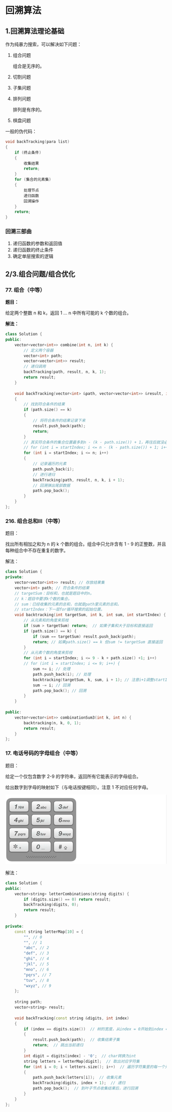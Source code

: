 # 回溯算法

## 1.回溯算法理论基础

作为纯暴力搜索，可以解决如下问题：

1. 组合问题

   组合是无序的。

2. 切割问题

3. 子集问题

4. 排列问题

   排列是有序的。

5. 棋盘问题



一般的伪代码：

```c++
void backTracking(para list)
{
    if (终止条件)
    {
        收集结果
        return;
    }
    for (集合的元素集)
    {
        处理节点
        递归函数
        回溯操作
    }
    return;
}
```



### 回溯三部曲

1. 递归函数的参数和返回值
2. 递归函数的终止条件
3. 确定单层搜索的逻辑



## 2/3.组合问题/组合优化

### 77. 组合（中等）

**题目：**

给定两个整数 n 和 k，返回 1 ... n 中所有可能的 k 个数的组合。



**解法：**

```c++
class Solution {
public:
    vector<vector<int>> combine(int n, int k) {
        // 定义两个容器
        vector<int> path;
        vector<vector<int>> result;
        // 递归调用
        backTracking(path, result, n, k, 1);
        return result;
    }
    
    void backTracking(vector<int> &path, vector<vector<int>> &result, int n, int k, int startIndex)
    {
        // 找到符合条件的结果
        if (path.size() == k)
        {
            // 将符合条件的结果记录下来
            result.push_back(path);
            return;
        }
        // 其实符合条件的集合位置最多到n - (k - path.size()) + 1，再往后就没必要遍历
        // for (int i = startIndex; i <= n - (k - path.size()) + 1; i++)
        for (int i = startIndex; i <= n; i++)
        {
            // 记录遍历的元素
            path.push_back(i);
            // 进行递归
            backTracking(path, result, n, k, i + 1);
            // 回溯弹出尾部数据
            path.pop_back();
        }
    }
};
```



### 216. 组合总和III（中等）

题目：

找出所有相加之和为 n 的 k 个数的组合。组合中只允许含有 1 - 9 的正整数，并且每种组合中不存在重复的数字。



解法：

```c++
class Solution {
private:
    vector<vector<int>> result; // 存放结果集
    vector<int> path; // 符合条件的结果
    // targetSum：目标和，也就是题目中的n。
    // k：题目中要求k个数的集合。
    // sum：已经收集的元素的总和，也就是path里元素的总和。
    // startIndex：下一层for循环搜索的起始位置。
    void backtracking(int targetSum, int k, int sum, int startIndex) {
        // 从元素和的角度来剪枝
        if (sum > targetSum) return;  // 如果子集和大于目标和直接返回
        if (path.size() == k) {
            if (sum == targetSum) result.push_back(path);
            return; // 如果path.size() == k 但sum != targetSum 直接返回
        }
        // 从元素个数的角度来剪枝
        for (int i = startIndex; i <= 9 - k + path.size() +1; i++)
        // for (int i = startIndex; i <= 9; i++) {
            sum += i; // 处理
            path.push_back(i); // 处理
            backtracking(targetSum, k, sum, i + 1); // 注意i+1调整startIndex
            sum -= i; // 回溯
            path.pop_back(); // 回溯
        }
    }

public:
    vector<vector<int>> combinationSum3(int k, int n) {
        backtracking(n, k, 0, 1);
        return result;
    }
};
```



### 17. 电话号码的字母组合（中等）

题目：

给定一个仅包含数字 2-9 的字符串，返回所有它能表示的字母组合。

给出数字到字母的映射如下（与电话按键相同）。注意 1 不对应任何字母。

![17.电话号码的字母组合](8回溯算法/2020102916424043.png)



解法：

```c++
class Solution {
public:
    vector<string> letterCombinations(string digits) {
        if (digits.size() == 0) return result;
        backTracking(digits, 0);
        return result;
    }

private:
    const string letterMap[10] = {
        "", // 0
        "", // 1
        "abc", // 2
        "def", // 3
        "ghi", // 4
        "jkl", // 5
        "mno", // 6
        "pqrs", // 7
        "tuv", // 8
        "wxyz", // 9
    };

    string path;
    vector<string> result;

    void backTracking(const string &digits, int index)
    {
        if (index == digits.size())  // 树的宽度，从index = 0开始到index = 数组size结束
        {
            result.push_back(path);  // 收集结果子集
            return;  // 跳出当前递归
        }
        int digit = digits[index] - '0';  // char转换为int
        string letters = letterMap[digit];  // 取出对应字符集
        for (int i = 0; i < letters.size(); i++)  // 遍历字符集里的每一个元素
        {
            path.push_back(letters[i]);  // 收集元素
            backTracking(digits, index + 1);  // 递归
            path.pop_back();  // 到叶子节点收集结果后，进行回溯
        }
    }
};
```


